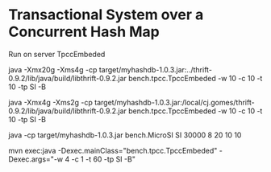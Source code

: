 # Transactional System over a Concurrent Hash Map

Run on server TpccEmbeded

java -Xmx20g -Xms4g -cp target/myhashdb-1.0.3.jar:../thrift-0.9.2/lib/java/build/libthrift-0.9.2.jar  bench.tpcc.TpccEmbeded -w 10 -c 10 -t 10 -tp SI -B

java -Xmx4g -Xms2g -cp target/myhashdb-1.0.3.jar:/local/cj.gomes/thrift-0.9.2/lib/java/build/libthrift-0.9.2.jar bench.tpcc.TpccEmbeded -w 10 -c 10 -t 10 -tp SI -B

java -cp target/myhashdb-1.0.3.jar bench.MicroSI SI 30000 8 20 10 10

mvn exec:java -Dexec.mainClass="bench.tpcc.TpccEmbeded" -Dexec.args="-w 4 -c 1 -t 60 -tp SI -B"